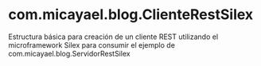 com.micayael.blog.ClienteRestSilex
==================================

Estructura básica para creación de un cliente REST utilizando el microframework Silex para consumir el ejemplo de com.micayael.blog.ServidorRestSilex